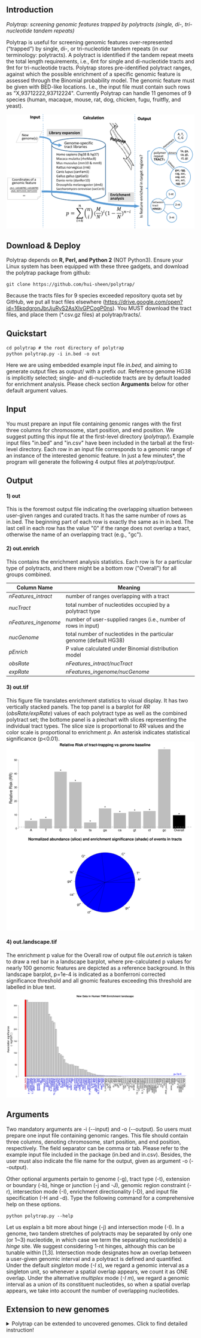 ## Introduction
*Polytrap: screening genomic features trapped by polytracts (single, di-, tri-nucleotide tandem repeats)*

Polytrap is useful for screening genomic features over-represented (“trapped”) by single, di-, or tri-nucleotide tandem repeats (in our terminology: polytracts). A polytract is identified if the tandem repeat meets the total length requirements, i.e., 6nt for single and di-nucleotide tracts and 9nt for tri-nucleotide tracts. Polytrap stores pre-identified polytract ranges, against which the possible enrichment of a specific genomic feature is assessed through the Binomial probability model. The genomic feature must be given with BED-like locations. I.e., the input file must contain such rows as "X,93712222,93712224". Currently Polytrap can handle 11 genomes of 9 species (human, macaque, mouse, rat, dog, chicken, fugu, fruitfly, and yeast).

![Polytrap](/output/Polytrap.jpg)

## Download & Deploy
Polytrap depends on **R, Perl, and Python 2** (NOT Python3). Ensure your Linux system has been equipped with these three gadgets, and download the polytrap package from github:

	git clone https://github.com/hui-sheen/polytrap/

Because the tracts files for 9 species exceeded repository quota set by GitHub, we put all tract files elsewhere (https://drive.google.com/open?id=16kpdgronJbrJjuRyS2AsXIvGPCogP0ns). You MUST download the tract files, and place them (*.csv.gz files) at polytrap/tracts/.

## Quickstart
	cd polytrap # the root directory of polytrap
	python polytrap.py -i in.bed -o out 
Here we are using embedded example input file *in.bed*, and aiming to generate output files as output/ with a prefix *out*. Reference genome HG38 is implicitly selected; single- and di-nucleotide tracts are by default loaded for enrichment analysis. Please check section **Arguments** below for other default argument values.

## Input
You must prepare an input file containing genomic ranges with the first three columns for chromosome, start position, and end position. We suggest putting this input file at the first-level directory (*polytrap/*). Example input files "in.bed" and "in.csv" have been included in the tarball at the first-level directory. Each row in an input file corresponds to a genomic range of an instance of the interested genomic feature. In just a few minutes*, the program will generate the following 4 output files at *polytrap/output*. 

## Output
#### 1) out 
This is the foremost output file indicating the overlapping situation between user-given ranges and curated tracts. It has the same number of rows as in.bed. The beginning part of each row is exactly the same as in in.bed. The last cell in each row has the value "0" if the range does not overlap a tract, otherwise the name of an overlapping tract (e.g., "gc").
#### 2) out.enrich
This contains the enrichment analysis statistics. Each row is for a particular type of polytracts, and there might be a bottom row ("Overall") for all groups combined. 

Column Name | Meaning
------------|--------
*nFeatures_intract* | number of ranges overlapping with a tract
*nucTract* | total number of nucleotides occupied by a polytract type
*nFeatures_ingenome* | number of user-supplied ranges (i.e., number of rows in input)
*nucGenome* | total number of nucleotides in the particular genome (default HG38)
*pEnrich* | P value calculated under Binomial distribution model
*obsRate* | *nFeatures_intract/nucTract*
*expRate* | *nFeatures_ingenome/nucGenome*
#### 3) out.tif
This figure file translates enrichment statistics to visual display. It has two vertically stacked panels. The top panel is a barplot for *RR* (*obsRate/expRate*) values of each polytract type as well as the combined polytract set; the bottome panel is a piechart with slices representing the individual tract types. The slice size is proportional to *RR* values and the color scale is proportional to enrichment *p*. An asterisk indicates statistical significance (p<0.01).
![out.jpg](/output/out.jpg)

#### 4) out.landscape.tif

The enrichment p value for the Overall row of output file *out.enrich* is taken to draw a red bar in a landscape barplot, where pre-calculated p values for nearly 100 genomic features are depicted as a reference background. In this landscape barplot, p=1e-4 is indicated as a bonferroni corrected significance threshold and all gnomic features exceeding this threshold are labelled in blue text. 
![out.landscape.jpg](/output/out.landscape.jpg)

## Arguments
Two mandatory arguments are -i (--input) and -o (--output). So users must prepare one input file containing genomic ranges. This file should contain three columns, denoting chromosome, start position, and end position, respectively. The field separator can be comma or tab. Please refer to the example input file included in the package (in.bed and in.csv). Besides, the user must also indicate the file name for the output, given as argument -o (--output).

Other optional arguments pertain to genome (-g), tract type (-t), extension or boundary (-b), hinge or junction (-j and -J), genomic region constraint (-r), intersection mode (-I), enrichment directionality (-D), and input file specification (-H and -d). Type the following command for a comprehensive help on these options.

	python polytrap.py --help

Let us explain a bit more about hinge (-j) and intersection mode (-I). In a genome, two tandem stretches of polytracts may be separated by only one (or 1~3) nucleotide, in which case we term the separating nucleotide(s) a *hinge* site. We suggest considering 1-nt hinges, although this can be tunable within [1,3]. Intersection mode designates how an overlap between a user-given genomic interval and a polytract is defined and quantified. Under the default *singleton* mode (*-I s*), we regard a genomic interval as a singleton unit, so whenever a spatial overlap appears, we count it as ONE overlap. Under the alternative *multiplex* mode (*-I m*), we regard a genomic interval as a union of its constituent nucleotides, so when a spatial overlap appears, we take into account the number of overlapping nucleotides.  

## Extension to new genomes
<details>
	<summary>Polytrap can be extended to uncovered genomes. Click to find detailed instruction!</summary>

Assume Polytrap does not cover canFam3 (dog), and you want to incorporate this new genome into Polytrap. You can first move away all \*canfam3\* files at polytrap/tracts, and follow the instructions to test if those files are being generated.

#### Prerequisites
	<keyname> canFam3 or canfam3 (lower-case)
	<genomes.meta> need to be updated
	[optional] <chr2NC.txt> need to be updated
	[optional] <polytrap/genomes/> need to be populated with NCBI's GFF file for the new genome
#### Expected output: under polytrap/new/newtracts/, the following files will be generated
	polytrap_canfam3_single.csv
	polytrap_canfam3_di.csv
	polytrap_canfam3_tri.csv
	polytrap_breaks_canfam3_1.csv
	polytrap_breaks_canfam3_2.csv
	polytrap_breaks_canfam3_3.csv
	polytract_canfam3_stats.txt
	
#### [optional] Step 0: Prepare well-formatted GFF file for annotating genomic region for tracts.
###### 0.1 Download GFF file from the species-specific page at NCBI. Make sure the file name contains "gff".

For canFam3, go to https://www.ncbi.nlm.nih.gov/genome/?term=txid9615[Organism:noexp]. You can see a hyperlinked word "GFF", which links to ftp://ftp.ncbi.nlm.nih.gov/genomes/all/GCF/000/002/285/GCF_000002285.3_CanFam3.1/GCF_000002285.3_CanFam3.1_genomic.gff.gz. 

###### 0.2 Simplify the raw GFF file. A simplified GFF file named \*simGff\* will appear under polytrap/new/genomes/.
	cd polytrap/new/
	Rscript simplifyGFF.R # this takes ~1m for a GFF file of ~30M size.
###### 0.3 Augment file polytrap/new/chr2NC.txt with chromosome mapping for the new genome. Each new line must contain three tab-separated cells. Make sure "chr" are all lower-case letters.
Chromosome mapping information is available at the bottom of NCBI's species-specific page. This information maps NC_ numbers to more intuitive chromosome names. For example, NC_006583.3 maps to canFam3's chr1. 

#### Step 1: Append genomes.meta file with one genome-specific row.
Add one more row to the bottom of file polytrap/new/genomes.meta. The comma-separated values correspond to the following sequentially: *genome keyname* ("canFam3"), *Genome nucleotide total* (2410976875), *BSgenome package name* ("BSgenome.Cfamiliaris.UCSC.canFam3"), *simplified GFF file name* ("ref_CanFam3.1_top_level.simGff3", the file generated in Step 0). If no simplified GFF is available, put "NA" instead.

Genome nucleotide total can be Ensembl’s golden path length. For canFam3, this number is available at https://uswest.ensembl.org/Canis_familiaris/Info/Annotation. BSgenome package should be included in the list http://bioconductor.org/packages/release/BiocViews.html#___AnnotationData. For canFam3, the package name is "BSgenome.Cfamiliaris.UCSC.canFam3"  

#### Step 2: Generate tract and hinge files for the new genome. Genomic region information will be annotated for the each tract and hinge if Step 0 has been done beforehand.
	cd polytrap/new/
	./newtracts.sh canFam3 &>log/newtracts.log& #canFam3 can be replaced with the keyname of your specific new genome.
For canFam3, a genome of ~2.4G nucleotides, it took ~75 minutes* to generate tract files and ~75 minutes* to annotate genomic region for these tracts.

#### [optional] Step: Test if polytrap works well with the newly incorporated genome (canFam3) 
	cd polytrap # the root directory of polytrap
	python polytrap.py -i in.bed -o canfam3.test -g canFam3

*Time estimation was made on such a Ubuntu server: Intel(R) Xeon(R) CPU E5-2650 v4 @ 2.20GHz, 128G memory, 4 hard disks of 4TB WDC WD40EZRZ-75G 
</details>
